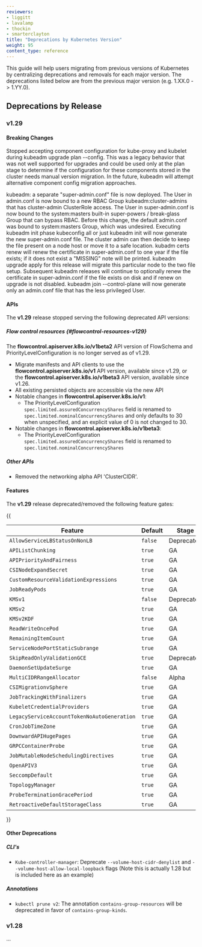 ```yaml
---
reviewers:
- liggitt
- lavalamp
- thockin
- smarterclayton
title: "Deprecations by Kubernetes Version"
weight: 95
content_type: reference
---
```


<!-- overview -->

This guide will help users migrating from previous versions of Kubernetes
by centralizing deprecations and removals for each major version.
The deprecations listed below are from the previous major version 
(e.g. 1.XX.0 -> 1.YY.0).


<!-- body -->

## Deprecations by Release

### v1.29

#### Breaking Changes

Stopped accepting component configuration for kube-proxy and kubelet during kubeadm upgrade plan --config.
This was a legacy behavior that was not well supported for upgrades and could be used only at the plan stage
to determine if the configuration for these components stored in the cluster needs manual version migration.
In the future, kubeadm will attempt alternative component config migration approaches.

kubeadm: a separate "super-admin.conf" file is now deployed. The User in admin.conf is now bound to a new
RBAC Group kubeadm:cluster-admins that has cluster-admin ClusterRole access. The User in super-admin.conf
is now bound to the system:masters built-in super-powers / break-glass Group that can bypass RBAC. Before
this change, the default admin.conf was bound to system:masters Group, which was undesired. Executing
kubeadm init phase kubeconfig all or just kubeadm init will now generate the new super-admin.conf file.
The cluster admin can then decide to keep the file present on a node host or move it to a safe location.
kubadm certs renew will renew the certificate in super-admin.conf to one year if the file exists; if it
does not exist a "MISSING" note will be printed. kubeadm upgrade apply for this release will migrate this
particular node to the two file setup. Subsequent kubeadm releases will continue to optionally renew the
certificate in super-admin.conf if the file exists on disk and if renew on upgrade is not disabled.
kubeadm join --control-plane will now generate only an admin.conf file that has the less privileged User.

#### APIs

The **v1.29** release stopped serving the following deprecated API versions:

##### Flow control resources {#flowcontrol-resources-v129}

The **flowcontrol.apiserver.k8s.io/v1beta2** API version of FlowSchema and PriorityLevelConfiguration is no longer served as of v1.29.

* Migrate manifests and API clients to use the **flowcontrol.apiserver.k8s.io/v1** API version, available since v1.29, or the **flowcontrol.apiserver.k8s.io/v1beta3** API version, available since v1.26.
* All existing persisted objects are accessible via the new API
* Notable changes in **flowcontrol.apiserver.k8s.io/v1**:
  * The PriorityLevelConfiguration `spec.limited.assuredConcurrencyShares` field is renamed to `spec.limited.nominalConcurrencyShares` and only defaults to 30 when unspecified, and an explicit value of 0 is not changed to 30.
* Notable changes in **flowcontrol.apiserver.k8s.io/v1beta3**:
  * The PriorityLevelConfiguration `spec.limited.assuredConcurrencyShares` field is renamed to `spec.limited.nominalConcurrencyShares`

##### Other APIs

* Removed the networking alpha API 'ClusterCIDR'.

#### Features

The **v1.29** release deprecated/removed the following feature gates:

{{ <table class="sortable-table" data-sort-order="asc">
<caption style="display:none">Feature Gates for Graduated or Deprecated Features</caption>
<thead>
   <tr>
      <th style="cursor: pointer;">Feature</th>
      <th style="cursor: pointer;">Default</th>
      <th style="cursor: pointer;">Stage</th>
      <th style="cursor: pointer;">Since</th>
      <th style="cursor: pointer;">Until</th>
   </tr>
</thead>
<tbody>
   <tr>
      <td><code title="Enables .status.ingress.loadBalancer to be set on Services of types other than LoadBalancer.
         ">AllowServiceLBStatusOnNonLB</code></td>
      <td><code>false</code></td>
      <td>Deprecated</td>
      <td>1.29</td>
      <td>–</td>
   </tr>
   <tr>
      <td><code title="Enable the API clients to retrieve (LIST or GET) resources from API server in chunks.
         ">APIListChunking</code></td>
      <td><code>true</code></td>
      <td>GA</td>
      <td>1.29</td>
      <td>–</td>
   </tr>
   <tr>
      <td><code title="Enable managing request concurrency with prioritization and fairness at each server. (Renamed from RequestManagement)
         ">APIPriorityAndFairness</code></td>
      <td><code>true</code></td>
      <td>GA</td>
      <td>1.29</td>
      <td>–</td>
   </tr>
   <tr>
      <td><code title="Enable passing secret authentication data to a CSI driver for use during a NodeExpandVolume CSI operation.
         ">CSINodeExpandSecret</code></td>
      <td><code>true</code></td>
      <td>GA</td>
      <td>1.29</td>
      <td>–</td>
   </tr>
   <tr>
      <td><code title="Enable expression language validation in CRD which will validate customer resource based on validation rules written in the x-kubernetes-validations extension.
         ">CustomResourceValidationExpressions</code></td>
      <td><code>true</code></td>
      <td>GA</td>
      <td>1.29</td>
      <td>–</td>
   </tr>
   <tr>
      <td><code title="Enables tracking the number of Pods that have a Ready condition. The count of Ready pods is recorded in the status of a Job status.
         ">JobReadyPods</code></td>
      <td><code>true</code></td>
      <td>GA</td>
      <td>1.29</td>
      <td>–</td>
   </tr>
   <tr>
      <td><code title="Enables KMS v1 API for encryption at rest. See Using a KMS Provider for data encryption for more details.
         ">KMSv1</code></td>
      <td><code>false</code></td>
      <td>Deprecated</td>
      <td>1.29</td>
      <td>–</td>
   </tr>
   <tr>
      <td><code title="Enables KMS v2 API for encryption at rest. See Using a KMS Provider for data encryption for more details.
         ">KMSv2</code></td>
      <td><code>true</code></td>
      <td>GA</td>
      <td>1.29</td>
      <td>–</td>
   </tr>
   <tr>
      <td><code title="Enables KMS v2 to generate single use data encryption keys. See Using a KMS Provider for data encryption for more details. If the KMSv2 feature gate is not enabled in your cluster, the value of the KMSv2KDF feature gate has no effect.
         ">KMSv2KDF</code></td>
      <td><code>true</code></td>
      <td>GA</td>
      <td>1.29</td>
      <td>–</td>
   </tr>
   <tr>
      <td><code title="Enables the usage of ReadWriteOncePod PersistentVolume access mode.
         ">ReadWriteOncePod</code></td>
      <td><code>true</code></td>
      <td>GA</td>
      <td>1.29</td>
      <td>–</td>
   </tr>
   <tr>
      <td><code title="Allow the API servers to show a count of remaining items in the response to a chunking list request.
         ">RemainingItemCount</code></td>
      <td><code>true</code></td>
      <td>GA</td>
      <td>1.29</td>
      <td>–</td>
   </tr>
   <tr>
      <td><code title="Enables the use of different port allocation strategies for NodePort Services. For more details, see reserve NodePort ranges to avoid collisions.
         ">ServiceNodePortStaticSubrange</code></td>
      <td><code>true</code></td>
      <td>GA</td>
      <td>1.29</td>
      <td>–</td>
   </tr>
   <tr>
     <td><code title="Skip validation for GCE, will enable in the next version.
">SkipReadOnlyValidationGCE</code></td>
     <td><code>true</code></td><td>Deprecated</td><td>1.29</td><td>–</td>
  </tr>
<tr>
   <td><code title="Enables the DaemonSet workloads to maintain availability during update per node. See Perform a Rolling Update on a DaemonSet.
      ">DaemonSetUpdateSurge</code></td>
   <td><code>true</code></td>
   <td>GA</td>
   <td>1.29</td>
</tr>
<tr>
   <td><code title="Enables the MultiCIDR range allocator.
      ">MultiCIDRRangeAllocator</code></td>
   <td><code>false</code></td>
   <td>Alpha</td>
   <td>1.29</td>
</tr>
<tr>
   <td><code title="Enables shims and translation logic to route volume operations from the vSphere in-tree plugin to vSphere CSI plugin. Supports falling back to in-tree vSphere plugin for mount operations to nodes that have the feature disabled or that do not have vSphere CSI plugin installed and configured. Does not support falling back for provision operations, for those the CSI plugin must be installed and configured. Requires CSIMigration feature flag enabled.
      ">CSIMigrationvSphere</code></td>
   <td><code>true</code></td>
   <td>GA</td>
   <td>1.29</td>
</tr>
<tr>
   <td><code title="Enables tracking Job completions without relying on Pods remaining in the cluster indefinitely. The Job controller uses Pod finalizers and a field in the Job status to keep track of the finished Pods to count towards completion.
      ">JobTrackingWithFinalizers</code></td>
   <td><code>true</code></td>
   <td>GA</td>
   <td>1.29</td>
</tr>
<tr>
   <td><code title="Enable kubelet exec credential providers for image pull credentials.
      ">KubeletCredentialProviders</code></td>
   <td><code>true</code></td>
   <td>GA</td>
   <td>1.29</td>
</tr>
<tr>
   <td><code title="Stop auto-generation of Secret-based service account tokens.
      ">LegacyServiceAccountTokenNoAutoGeneration</code></td>
   <td><code>true</code></td>
   <td>GA</td>
   <td>1.29</td>
</tr>
<tr>
   <td><code title="Allow the use of the timeZone optional field in CronJobs
      ">CronJobTimeZone</code></td>
   <td><code>true</code></td>
   <td>GA</td>
   <td>1.29</td>
</tr>
<tr>
   <td><code title="Enables usage of hugepages in downward API.
      ">DownwardAPIHugePages</code></td>
   <td><code>true</code></td>
   <td>GA</td>
   <td>1.29</td>
</tr>
<tr>
   <td><code title="Enables the gRPC probe method for {Liveness,Readiness,Startup}Probe. See Configure Liveness, Readiness and Startup Probes.
      ">GRPCContainerProbe</code></td>
   <td><code>true</code></td>
   <td>GA</td>
   <td>1.29</td>
</tr>
<tr>
   <td><code title="Allows updating node scheduling directives in the pod template of Job.
      ">JobMutableNodeSchedulingDirectives</code></td>
   <td><code>true</code></td>
   <td>GA</td>
   <td>1.29</td>
</tr>
<tr>
   <td><code title="Enables the API server to publish OpenAPI v3.
      ">OpenAPIV3</code></td>
   <td><code>true</code></td>
   <td>GA</td>
   <td>1.29</td>
</tr>
<tr>
   <td><code title="Enables the use of RuntimeDefault as the default seccomp profile for all workloads. The seccomp profile is specified in the securityContext of a Pod and/or a Container.
      ">SeccompDefault</code></td>
   <td><code>true</code></td>
   <td>GA</td>
   <td>1.29</td>
</tr>
<tr>
   <td><code title="Enable a mechanism to coordinate fine-grained hardware resource assignments for different components in Kubernetes. See Control Topology Management Policies on a node.
      ">TopologyManager</code></td>
   <td><code>true</code></td>
   <td>GA</td>
   <td>1.29</td>
</tr>
<tr>
   <td><code title="Enable setting probe-level terminationGracePeriodSeconds on pods. See the enhancement proposal for more details.
      ">ProbeTerminationGracePeriod</code></td>
   <td><code>true</code></td>
   <td>GA</td>
   <td>1.29</td>
</tr>
<tr>
   <td><code title="Allow assigning StorageClass to unbound PVCs retroactively.
      ">RetroactiveDefaultStorageClass</code></td>
   <td><code>true</code></td>
   <td>GA</td>
   <td>1.29</td>
</tr>
</tbody>
</table> }}

<h4>Other Deprecations</h4>

<h5>CLI's</h5>

* `Kube-controller-manager`: Deprecate `--volume-host-cidr-denylist` and `--volume-host-allow-local-loopback` flags (Note this is actually 1.28
but is included here as an example)


<h5>Annotations</h5>

* `kubectl prune v2`: The annotation `contains-group-resources` will be deprecated in favor of `contains-group-kinds`.

### v1.28

...
